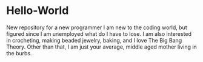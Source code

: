 # Hello-World
New repository for a new programmer
I am new to the coding world, but figured since I am unemployed what do I have to lose.  I am also interested in crocheting, making beaded jewelry, baking, and I love The Big Bang Theory.  Other than that, I am just your average, middle aged mother living in the burbs.
